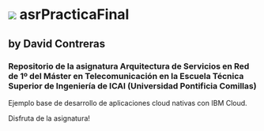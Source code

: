 # ![](https://raw.githubusercontent.com/DavidContrerasICAI/javaCourseExamples/master/images/logo.jpg) asrPracticaFinal
## by David Contreras
### Repositorio de la asignatura Arquitectura de Servicios en Red de 1º del Máster en Telecomunicación en la Escuela Técnica Superior de Ingeniería de ICAI (Universidad Pontificia Comillas)
Ejemplo base de desarrollo de aplicaciones cloud nativas con IBM Cloud. 

Disfruta de la asignatura!



